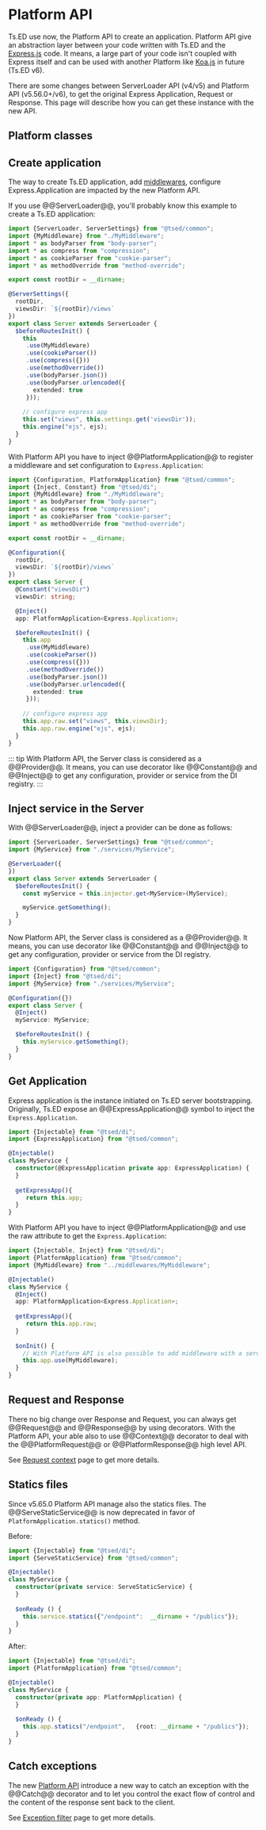 # Platform API

Ts.ED use now, the Platform API to create an application. Platform API give an abstraction layer between your code written with Ts.ED and the [Express.js](https://expressjs.com/fr/) code. 
It means, a large part of your code isn't coupled with Express itself and can be used with another Platform like [Koa.js](https://koajs.com/) in future (Ts.ED v6).

There are some changes between ServerLoader API (v4/v5) and Platform API (v5.56.0+/v6), to get the original Express Application, Request or Response.
This page will describe how you can get these instance with the new API. 

## Platform classes

<Tabs>
  <Tab label="Abstraction">
  <ApiList query="status.includes('platform') && !status.includes('express')" />
  </Tab>
  <Tab label="Express.js">
  <ApiList query="status.includes('platform') && status.includes('express')" />
  </Tab>
</Tabs>

## Create application

The way to create Ts.ED application, add [middlewares](/docs/middlewares.html), configure Express.Application are impacted by the new Platform API.

If you use @@ServerLoader@@, you'll probably know this example to create a Ts.ED application:

```typescript
import {ServerLoader, ServerSettings} from "@tsed/common";
import {MyMiddleware} from "./MyMiddleware";
import * as bodyParser from "body-parser";
import * as compress from "compression";
import * as cookieParser from "cookie-parser";
import * as methodOverride from "method-override";

export const rootDir = __dirname;

@ServerSettings({
  rootDir,
  viewsDir: `${rootDir}/views`
})
export class Server extends ServerLoader {
  $beforeRoutesInit() {
    this
     .use(MyMiddleware)
     .use(cookieParser())
     .use(compress({}))
     .use(methodOverride())
     .use(bodyParser.json())
     .use(bodyParser.urlencoded({
       extended: true
     }));
   
    // configure express app
    this.set("views", this.settings.get('viewsDir'));
    this.engine("ejs", ejs);
  }
}
```

With Platform API you have to inject @@PlatformApplication@@ to register a middleware and set configuration to `Express.Application`:

```typescript
import {Configuration, PlatformApplication} from "@tsed/common"; 
import {Inject, Constant} from "@tsed/di";
import {MyMiddleware} from "./MyMiddleware";
import * as bodyParser from "body-parser";
import * as compress from "compression";
import * as cookieParser from "cookie-parser";
import * as methodOverride from "method-override";

export const rootDir = __dirname;

@Configuration({
  rootDir,
  viewsDir: `${rootDir}/views`
})
export class Server {
  @Constant("viewsDir")
  viewsDir: string;

  @Inject()
  app: PlatformApplication<Express.Application>;

  $beforeRoutesInit() {
    this.app
     .use(MyMiddleware)
     .use(cookieParser())
     .use(compress({}))
     .use(methodOverride())
     .use(bodyParser.json())
     .use(bodyParser.urlencoded({
       extended: true
     }));
  
    // configure express app
    this.app.raw.set("views", this.viewsDir);
    this.app.raw.engine("ejs", ejs);
  }
}
```

::: tip
With Platform API, the Server class is considered as a @@Provider@@. It means, you can use decorator like @@Constant@@ and @@Inject@@ to get any configuration, provider or service from the DI registry.
:::

## Inject service in the Server

With @@ServerLoader@@, inject a provider can be done as follows:

```typescript
import {ServerLoader, ServerSettings} from "@tsed/common";
import {MyService} from "./services/MyService";

@ServerLoader({
})
export class Server extends ServerLoader {
  $beforeRoutesInit() {
    const myService = this.injector.get<MyService>(MyService);

    myService.getSomething();
  }
}
```

Now Platform API, the Server class is considered as a @@Provider@@. 
It means, you can use decorator like @@Constant@@ and @@Inject@@ to get any configuration, provider or service from the DI registry.

```typescript
import {Configuration} from "@tsed/common"; 
import {Inject} from "@tsed/di";
import {MyService} from "./services/MyService";

@Configuration({})
export class Server {
  @Inject()
  myService: MyService;

  $beforeRoutesInit() {
    this.myService.getSomething();
  }
}
```

## Get Application

Express application is the instance initiated on Ts.ED server bootstrapping. Originally, Ts.ED
expose an @@ExpressApplication@@ symbol to inject the `Express.Application`.

```typescript
import {Injectable} from "@tsed/di";
import {ExpressApplication} from "@tsed/common";

@Injectable()
class MyService {
  constructor(@ExpressApplication private app: ExpressApplication) {
  }
 
  getExpressApp(){
     return this.app;
  }
} 
```

With Platform API you have to inject @@PlatformApplication@@ and use the raw attribute to get the `Express.Application`:

```typescript
import {Injectable, Inject} from "@tsed/di";
import {PlatformApplication} from "@tsed/common";
import {MyMiddleware} from "../middlewares/MyMiddleware";

@Injectable()
class MyService {
  @Inject()
  app: PlatformApplication<Express.Application>;
 
  getExpressApp(){
     return this.app.raw;
  }
  
  $onInit() {
    // With Platform API is also possible to add middleware with a service, module, etc...
    this.app.use(MyMiddleware); 
  }
} 
```

## Request and Response

There no big change over Response and Request, you can always get @@Request@@ and @@Response@@ by using decorators. 
With the Platform API, your able also to use @@Context@@ decorator to deal with the @@PlatformRequest@@ or @@PlatformResponse@@ high level API.

See [Request context](/docs/request-context.md#request-and-response-abstraction) page to get more details. 

## Statics files

Since v5.65.0 Platform API manage also the statics files. The @@ServeStaticService@@ is now deprecated in favor of `PlatformApplication.statics()` method.

Before:
```typescript
import {Injectable} from "@tsed/di";
import {ServeStaticService} from "@tsed/common";

@Injectable()
class MyService {
  constructor(private service: ServeStaticService) {
  }
 
  $onReady () {
    this.service.statics({"/endpoint":  __dirname + "/publics"});
  }
} 
```

After:

```typescript
import {Injectable} from "@tsed/di";
import {PlatformApplication} from "@tsed/common"; 

@Injectable()
class MyService {
  constructor(private app: PlatformApplication) {
  }
 
  $onReady () {
    this.app.statics("/endpoint",   {root: __dirname + "/publics"});
  }
} 
```

## Catch exceptions

The new [Platform API](/docs/platform-api.md) introduce a new way to catch an exception with the @@Catch@@ decorator and 
to let you control the exact flow of control and the content of the response sent back to the client.

See [Exception filter](/docs/exceptions.md#exception-filter) page to get more details. 
